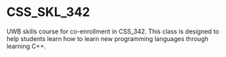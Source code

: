 # CSS_SKL_342
 UWB skills course for co-enrollment in CSS_342. This class is designed to help students learn how to learn new programming languages through learning C++.

